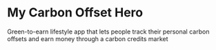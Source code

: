 # My Carbon Offset Hero

Green-to-earn lifestyle app that lets people track their personal carbon offsets and earn money through a carbon credits market

